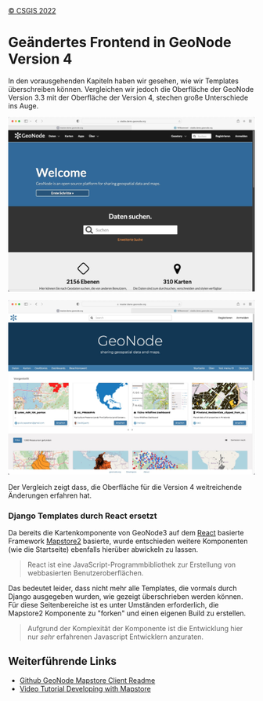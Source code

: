 <!-- the Menu -->
<link rel="stylesheet" media="all" href="../styles.css" />
<div id="logo"><a href="https://csgis.de">© CSGIS 2022</a></div>
<div id="menu"></div>
<div id="jumpMenu"></div>
<script src="../menu.js"></script>
<script src="../jumpmenu.js"></script>
<!-- the Menu -->


# Geändertes Frontend in GeoNode Version 4

In den vorausgehenden Kapiteln haben wir gesehen, wie wir Templates überschreiben können.
Vergleichen wir jedoch die Oberfläche der GeoNode Version 3.3 mit der Oberfläche der Version 4, stechen große Unterschiede ins Auge.

![GeoNode Oberfläche Version 3](images/v3.3.jpeg)

![GeoNode Oberfläche Version 4](images/v4.jpeg)

Der Vergleich zeigt dass, die Oberfläche für die Version 4 weitreichende Änderungen erfahren hat.


### Django Templates durch React ersetzt

Da bereits die Kartenkomponente von GeoNode3 auf dem [React](https://reactjs.org/) basierte Framework [Mapstore2](https://mapstore2.readthedocs.io/en/latest/) basierte, wurde entschieden weitere Komponenten (wie die Startseite) ebenfalls hierüber abwickeln zu lassen.

> React ist eine JavaScript-Programmbibliothek zur Erstellung von webbasierten Benutzeroberflächen.

Das bedeutet leider, dass nicht mehr alle Templates, die vormals durch Django ausgegeben wurden, wie gezeigt überschrieben werden können.
Für diese Seitenbereiche ist es unter Umständen erforderlich, die Mapstore2 Komponente zu "forken" und einen eigenen Build zu erstellen.

> Aufgrund der Komplexität der Komponente ist die Entwicklung hier nur _sehr_ erfahrenen Javascript Entwicklern anzuraten.

## Weiterführende Links

- [Github GeoNode Mapstore Client Readme](https://github.com/GeoNode/geonode-mapstore-client)
- [Video Tutorial Developing with Mapstore](https://www.youtube.com/watch?v=ybuivDWypdQ)



